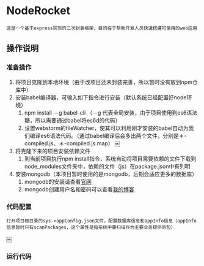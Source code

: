 # NodeRocket
    这是一个基于express实现的二次封装框架，目的在于帮助开发人员快速搭建可使用的web应用
## 操作说明
### 准备操作
1. 将项目克隆到本地环境（由于改项目还未封装完善，所以暂时没有放到npm仓库中）
2. 安装babel编译器，可输入如下指令进行安装（默认系统已经配置好node环境）
    1. npm install －g babel-cli （－g 代表全局安装，由于项目使用到es6语法糖，所以需要通过babel将es6d的代码） 
    2. 设置webstorm的fileWatcher，使其可以利用刚才安装的babel自动为我们编译es6语法代码。（通过babel编译后会多出两个文件，分别是＊-compiled.js、＊-compiled.js.map）
        ￼
3. 将克隆下来的项目安装依赖文件
    1. 到当前项目执行npm install指令，系统自动将项目需要依赖的文件下载到node_modules文件夹中，依赖的文件（js）在package.json中有列明 
4. 安装mongodb（本项目暂时使用的是mongodb，后期会适应更多的数据库）
    1. mongodb的安装请查看[官网](https://www.mongodb.com/download-center#community)
    2. mongodb创建用户名和密码可以查看[我的博客](http://www.jianshu.com/p/56675b38660e)
    
### 代码配置
    打开项目根目录的sys->appConfig.json文件，配置数据库信息和appInfo信息（appInfo信息暂时只有scanPackages，这个属性是指系统中要扫描作为主要业务提供的包）
￼
### 运行代码
